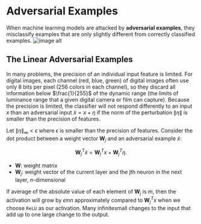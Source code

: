 # Adversarial Examples
When machine learning models are attacked by **adversarial examples**, they misclassify examples that are only slightly different from correctly classified examples. 
![image alt](https://github.com/levi0206/ML-group-github/blob/aaaeff18338dea0514f6e8fd90715a426ada979e/image/panda%20gibbon%20example.png)

## The Linear Adversarial Examples
In many problems, the precision of an individual input feature is limited. For digital images, each channel (red, blue, green) of digital images often use only 8 bits per pixel (256 colors in each channel), so they discard all information below $`\frac{1}{255}`$ of the dynamic range (the limits of luminance range that a given digital camera or film can capture). Because the precision is limited, the classifier will not respond differently to an input $x$ than an adversarial input $\tilde{x}=x+\eta$ if the norm of the perturbation $`\| \eta\|`$ is smaller than the precision of features. 

Let $`\|\eta\|_{\infty}<\epsilon`$ where $`\epsilon`$ is smaller than the precision of features. Consider the dot product between a weight vector $\mathbf{W}_j$ and an adversarial example $`\tilde{x}`$:
```math
\mathbf{W}^T_j\tilde{x}=\mathbf{W}^T_j x+\mathbf{W}^T_j\eta.
```
- $\mathbf{W}$: weight matrix
- $`\mathbf{W}_j`$: weight vector of the current layer and the jth neuron in the next layer, $n$-dimensional
  
If average of the absolute value of each element of $`\mathbf{W}_j`$ is $m$, then the activation will grow by $\epsilon m n$ approximately compared to $`\mathbf{W}^T_j x`$ when we choose `ReLU` as our activation. Many infinitesmall changes to the input that add up to one large change to the output.
